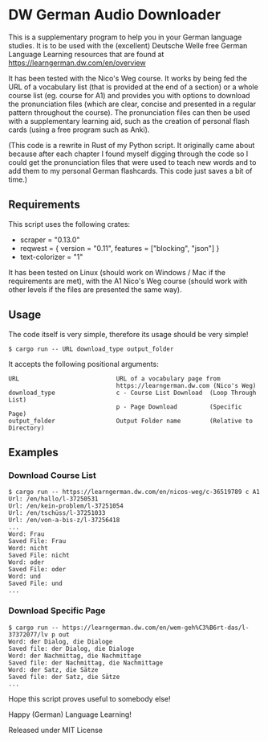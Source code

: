 # DW German Audio Downloader

This is a supplementary program to help you in your German language studies.
It is to be used with the (excellent) Deutsche Welle free German Language Learning resources that are found at https://learngerman.dw.com/en/overview

It has been tested with the Nico's Weg course. It works by being fed the URL of a vocabulary list (that is provided at the end of a section) or a whole 
course list (eg. course for A1) and provides you with options to download the pronunciation files (which are clear, concise and presented in a regular 
pattern throughout the course).
The pronunciation files can then be used with a supplementary learning aid, such as the creation of personal flash cards (using a free program such as Anki).

(This code is a rewrite in Rust of my Python script. It originally came about because after each chapter I found myself digging through the code so I could 
get the pronunciation files that were used to teach new words and to add them to my personal German flashcards. This code just saves a bit of time.)

## Requirements

This script uses the following crates:

* scraper = "0.13.0"
* reqwest = { version = "0.11", features = ["blocking", "json"] }
* text-colorizer = "1"

It has been tested on Linux (should work on Windows / Mac if the requirements are met), with the A1 Nico's Weg course (should work with other levels if the files are presented the same way).

## Usage

The code itself is very simple, therefore its usage should be very simple!

    $ cargo run -- URL download_type output_folder

It accepts the following positional arguments:

    URL                           URL of a vocabulary page from
                                  https://learngerman.dw.com (Nico's Weg)
    download_type                 c - Course List Download  (Loop Through List)
                                  p - Page Download         (Specific Page)
    output_folder                 Output Folder name        (Relative to Directory)

## Examples

### Download Course List

    $ cargo run -- https://learngerman.dw.com/en/nicos-weg/c-36519789 c A1 
    Url: /en/hallo/l-37250531
    Url: /en/kein-problem/l-37251054
    Url: /en/tschüss/l-37251033
    Url: /en/von-a-bis-z/l-37256418
    ...
    Word: Frau
    Saved File: Frau
    Word: nicht
    Saved File: nicht
    Word: oder
    Saved File: oder
    Word: und
    Saved File: und
    ...

### Download Specific Page

    $ cargo run -- https://learngerman.dw.com/en/wem-geh%C3%B6rt-das/l-37372077/lv p out
    Word: der Dialog, die Dialoge
    Saved file: der Dialog, die Dialoge
    Word: der Nachmittag, die Nachmittage
    Saved file: der Nachmittag, die Nachmittage
    Word: der Satz, die Sätze
    Saved file: der Satz, die Sätze
    ...

Hope this script proves useful to somebody else!

Happy (German) Language Learning!

Released under MIT License
